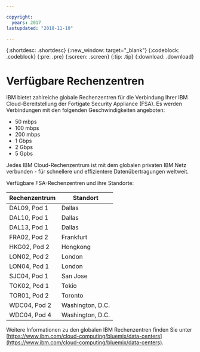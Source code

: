 ```yaml
---

copyright:
  years: 2017
lastupdated: "2018-11-10"

---
```


{:shortdesc: .shortdesc}
{:new_window: target="_blank"}
{:codeblock: .codeblock}
{:pre: .pre}
{:screen: .screen}
{:tip: .tip}
{:download: .download}

# Verfügbare Rechenzentren
IBM bietet zahlreiche globale Rechenzentren für die Verbindung Ihrer IBM Cloud-Bereitstellung der Fortigate Security Appliance (FSA). Es werden Verbindungen mit den folgenden Geschwindigkeiten angeboten:

* 50 mbps
* 100 mbps
* 200 mbps
* 1 Gbps
* 2 Gbps
* 5 Gpbs

Jedes IBM Cloud-Rechenzentrum ist mit dem globalen privaten IBM Netz verbunden - für schnellere und effizientere Datenübertragungen weltweit. 

Verfügbare FSA-Rechenzentren und ihre Standorte:

| Rechenzentrum | Standort |
| ----------- | -------- |
| DAL09, Pod 1 | Dallas |
| DAL10, Pod 1 | Dallas |
| DAL13, Pod 1 | Dallas |
| FRA02, Pod 2 | Frankfurt |
| HKG02, Pod 2 | Hongkong |
| LON02, Pod 2 | London |
| LON04, Pod 1 | London |
| SJC04, Pod 1 | San Jose |
| TOK02, Pod 1 | Tokio |
| TOR01, Pod 2 | Toronto |
| WDC04, Pod 2 | Washington, D.C. |
| WDC04, Pod 4 | Washington, D.C. |

Weitere Informationen zu den globalen IBM Rechenzentren finden Sie unter [https://www.ibm.com/cloud-computing/bluemix/data-centers](https://www.ibm.com/cloud-computing/bluemix/data-centers).
